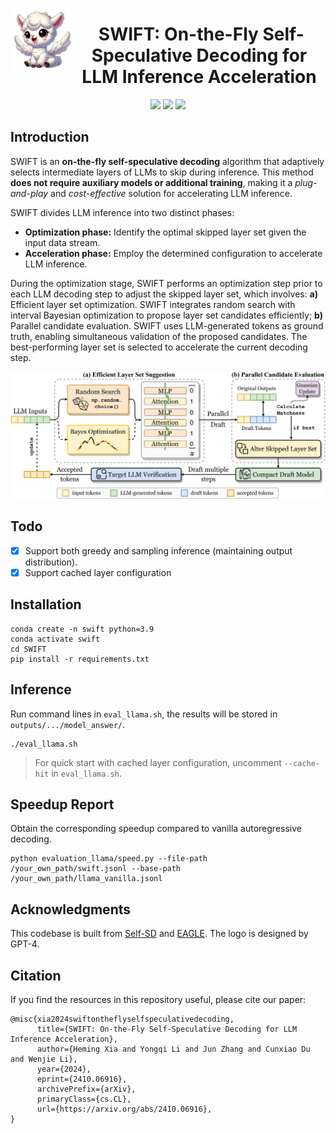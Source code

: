 <img src="assets/logo.png" alt="SWIFT" width="100" align="left"><div align="center"><h1>&nbsp;SWIFT: On-the-Fly Self-Speculative Decoding for LLM Inference Acceleration</h1></div>

<p align="center">
<a href="https://arxiv.org/abs/2410.06916">
  <img src="https://img.shields.io/badge/Arxiv-2410.06916-orange.svg"></a> 
<a href="https://opensource.org/licenses/Apache-2.0">
  <img src="https://img.shields.io/badge/License-Apache_2.0-green.svg"></a> 
<a href="https://github.com/hemingkx/SWIFT/pulls">
    <img src="https://img.shields.io/badge/Contributions-welcome-blue.svg?style=flat"></a>
</p>





## Introduction

SWIFT is an **on-the-fly self-speculative decoding** algorithm that adaptively selects intermediate layers of LLMs to skip during inference. This method **does not require auxiliary models or additional training**, making it a *plug-and-play* and *cost-effective* solution for accelerating LLM inference. 

SWIFT divides LLM inference into two distinct phases:

- **Optimization phase:** Identify the optimal skipped layer set given the input data stream.
- **Acceleration phase:** Employ the determined configuration to accelerate LLM inference.

During the optimization stage, SWIFT performs an optimization step prior to each LLM decoding step to adjust the skipped layer set, which involves: **a)** Efficient layer set optimization. SWIFT integrates random search with interval Bayesian optimization to propose layer set candidates efficiently; **b)** Parallel candidate evaluation. SWIFT uses LLM-generated tokens as ground truth, enabling simultaneous validation of the proposed candidates. The best-performing layer set is selected to accelerate the current decoding step.

![swift](./assets/swift.png)

## Todo
- [x] Support both greedy and sampling inference (maintaining output distribution).
- [x] Support cached layer configuration

## Installation

```
conda create -n swift python=3.9
conda activate swift
cd SWIFT
pip install -r requirements.txt
```

## Inference

Run command lines in `eval_llama.sh`, the results will be stored in `outputs/.../model_answer/`.

```
./eval_llama.sh
```

> For quick start with cached layer configuration, uncomment `--cache-hit` in `eval_llama.sh`.
>

## Speedup Report

Obtain the corresponding speedup compared to vanilla autoregressive decoding.

```
python evaluation_llama/speed.py --file-path /your_own_path/swift.jsonl --base-path /your_own_path/llama_vanilla.jsonl
```

## Acknowledgments

This codebase is built from [Self-SD](https://github.com/dilab-zju/self-speculative-decoding) and [EAGLE](https://github.com/SafeAILab/EAGLE). The logo is designed by GPT-4.

## Citation

If you find the resources in this repository useful, please cite our paper:

```
@misc{xia2024swiftontheflyselfspeculativedecoding,
      title={SWIFT: On-the-Fly Self-Speculative Decoding for LLM Inference Acceleration}, 
      author={Heming Xia and Yongqi Li and Jun Zhang and Cunxiao Du and Wenjie Li},
      year={2024},
      eprint={2410.06916},
      archivePrefix={arXiv},
      primaryClass={cs.CL},
      url={https://arxiv.org/abs/2410.06916}, 
}
```

